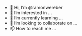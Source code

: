 - 👋 Hi, I’m @ramonwereber
- 👀 I’m interested in ...
- 🌱 I’m currently learning ...
- 💞️ I’m looking to collaborate on ...
- 📫 How to reach me ...

<!---
ramonwereber/ramonwereber is a ✨ special ✨ repository because its `README.md` (this file) appears on your GitHub profile.
You can click the Preview link to take a look at your changes.
--->
